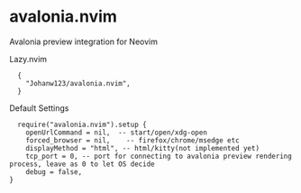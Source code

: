# avalonia.nvim
Avalonia preview integration for Neovim

Lazy.nvim
```
  {
    "Johanw123/avalonia.nvim",
  }
```

Default Settings
```
  require("avalonia.nvim").setup {
    openUrlCommand = nil,  -- start/open/xdg-open
    forced_browser = nil,    -- firefox/chrome/msedge etc
    displayMethod = "html", -- html/kitty(not implemented yet)
    tcp_port = 0, -- port for connecting to avalonia preview rendering process, leave as 0 to let OS decide
    debug = false,
}
```


